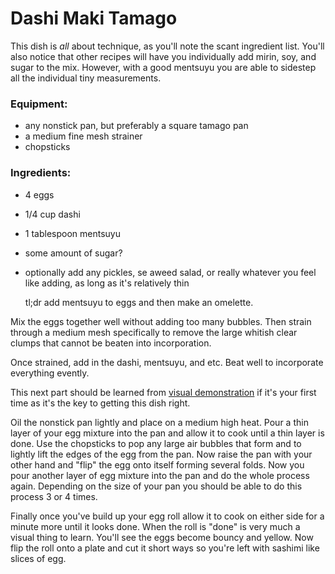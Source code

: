 # Dashi Maki Tamago

This dish is *all* about technique, as you'll note the scant ingredient list. You'll also notice that other recipes will have you individually add mirin, soy, and sugar to the mix. However, with a good mentsuyu you are able to sidestep all the individual tiny measurements.

### Equipment:
* any nonstick pan, but preferably a square tamago pan
* a medium fine mesh strainer
* chopsticks

  
### Ingredients:
* 4 eggs
* 1/4 cup dashi
* 1 tablespoon mentsuyu
* some amount of sugar?
* optionally add any pickles, se aweed salad, or really whatever you feel like adding, as long as it's relatively thin

  tl;dr add mentsuyu to eggs and then make an omelette. 

Mix the eggs together well without adding too many bubbles. Then strain through a medium mesh specifically to remove the large whitish clear clumps that cannot be beaten into incorporation.

Once strained, add in the dashi, mentsuyu, and etc. Beat well to incorporate everything evently.

This next part should be learned from [visual demonstration](https://youtu.be/x4BDc6GPlTk?t=134) if it's your first time as it's the key to getting this dish right.

Oil the nonstick pan lightly and place on a medium high heat. Pour a thin layer of your egg mixture into the pan and allow it to cook until a thin layer is done. Use the chopsticks to pop any large air bubbles that form and to lightly lift the edges of the egg from the pan. Now raise the pan with your other hand and "flip" the egg onto itself forming several folds. Now you pour another layer of egg mixture into the pan and do the whole process again. Depending on the size of your pan you should be able to do this process 3 or 4 times.

Finally once you've build up your egg roll allow it to cook on either side for a minute more until it looks done. When the roll is "done" is very much a visual thing to learn. You'll see the eggs become bouncy and yellow. Now flip the roll onto a plate and cut it short ways so you're left with sashimi like slices of egg.